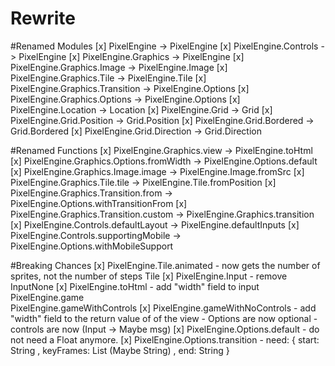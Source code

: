 # Rewrite

#Renamed Modules
[x] PixelEngine                     -> PixelEngine
[x] PixelEngine.Controls            -> PixelEngine
[x] PixelEngine.Graphics            -> PixelEngine
[x] PixelEngine.Graphics.Image      -> PixelEngine.Image
[x] PixelEngine.Graphics.Tile       -> PixelEngine.Tile
[x] PixelEngine.Graphics.Transition -> PixelEngine.Options
[x] PixelEngine.Graphics.Options    -> PixelEngine.Options
[x] PixelEngine.Location            -> Location
[x] PixelEngine.Grid                -> Grid
[x] PixelEngine.Grid.Position       -> Grid.Position
[x] PixelEngine.Grid.Bordered       -> Grid.Bordered
[x] PixelEngine.Grid.Direction      -> Grid.Direction

#Renamed Functions
[x] PixelEngine.Graphics.view               -> PixelEngine.toHtml
[x] PixelEngine.Graphics.Options.fromWidth  -> PixelEngine.Options.default
[x] PixelEngine.Graphics.Image.image        -> PixelEngine.Image.fromSrc
[x] PixelEngine.Graphics.Tile.tile          -> PixelEngine.Tile.fromPosition
[x] PixelEngine.Graphics.Transition.from    -> PixelEngine.Options.withTransitionFrom
[x] PixelEngine.Graphics.Transition.custom  -> PixelEngine.Graphics.transition
[x] PixelEngine.Controls.defaultLayout      -> PixelEngine.defaultInputs
[x] PixelEngine.Controls.supportingMobile   -> PixelEngine.Options.withMobileSupport

#Breaking Chances
[x] PixelEngine.Tile.animated               - now gets the number of sprites,
                                              not the number of steps Tile
[x] PixelEngine.Input                       - remove InputNone
[x] PixelEngine.toHtml                      - add "width" field to input
    PixelEngine.game                
    PixelEngine.gameWithControls
[x] PixelEngine.gameWithNoControls          - add "width" field to the return
                                              value of of the view
                                            - Options are now optional
                                            - controls are now (Input -> Maybe msg)
[x] PixelEngine.Options.default             - do not need a Float anymore.
[x] PixelEngine.Options.transition          - need:
                                              { start: String
                                              , keyFrames: List (Maybe String)
                                              , end: String
                                              }